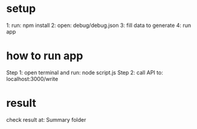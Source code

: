 # setup
1: run: npm install
2: open: debug/debug.json
3: fill data to generate
4: run app

# how to run app
Step 1: open terminal and run: node script.js
Step 2: call API to: localhost:3000/write

# result
check result at: Summary folder